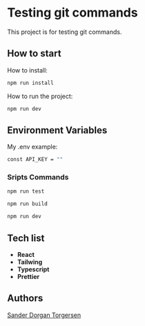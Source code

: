 # Testing git commands

This project is for testing git commands.

## How to start

How to install:

```bash
npm run install
```

How to run the project:

```bash
npm run dev
```

## Environment Variables

My .env example:

```bash
const API_KEY = ""
```

### Sripts Commands

```bash
npm run test

npm run build

npm run dev
```

## Tech list

- **React**
- **Tailwing**
- **Typescript**
- **Prettier**

## Authors

[Sander Dorgan Torgersen](https://github.com/SanderTorg)
